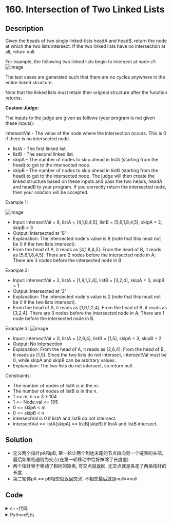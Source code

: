 # 160. Intersection of Two Linked Lists

## Description


Given the heads of two singly linked-lists headA and headB, return the node at which the two lists intersect. If the two linked lists have no intersection at all, return null.

For example, the following two linked lists begin to intersect at node c1:
![image](https://user-images.githubusercontent.com/58450801/182184315-877d56b5-f2d6-49db-a12f-2a9e8dbbbfe7.png)


  The test cases are generated such that there are no cycles anywhere in the entire linked structure.

  Note that the linked lists must retain their original structure after the function returns.

**Custom Judge:**

The inputs to the judge are given as follows (your program is not given these inputs):

intersectVal - The value of the node where the intersection occurs. This is 0 if there is no intersected node.
- listA - The first linked list.
- listB - The second linked list.
- skipA - The number of nodes to skip ahead in listA (starting from the head) to get to the intersected node.
- skipB - The number of nodes to skip ahead in listB (starting from the head) to get to the intersected node.
The judge will then create the linked structure based on these inputs and pass the two heads, headA and headB to your program. If you correctly return the intersected node, then your solution will be accepted.



Example 1:<br>

![image](https://assets.leetcode.com/uploads/2021/03/05/160_example_1_1.png)

- Input: intersectVal = 8, listA = [4,1,8,4,5], listB = [5,6,1,8,4,5], skipA = 2, skipB = 3
- Output: Intersected at '8'
- Explanation: The intersected node's value is 8 (note that this must not be 0 if the two lists intersect).
- From the head of A, it reads as [4,1,8,4,5]. From the head of B, it reads as [5,6,1,8,4,5]. There are 2 nodes before the intersected node in A; There are 3 nodes before the intersected node in B.


Example 2:
- Input: intersectVal = 2, listA = [1,9,1,2,4], listB = [3,2,4], skipA = 3, skipB = 1
- Output: Intersected at '2'
- Explanation: The intersected node's value is 2 (note that this must not be 0 if the two lists intersect).
- From the head of A, it reads as [1,9,1,2,4]. From the head of B, it reads as [3,2,4]. There are 3 nodes before the intersected node in A; There are 1 node before the intersected node in B.

Example 3:
![image](https://user-images.githubusercontent.com/58450801/182184510-c4552cc9-e112-4a5e-9c55-4e0d8ea913e5.png)

- Input: intersectVal = 0, listA = [2,6,4], listB = [1,5], skipA = 3, skipB = 2
- Output: No intersection
- Explanation: From the head of A, it reads as [2,6,4]. From the head of B, it reads as [1,5]. Since the two lists do not intersect, intersectVal must be 0, while skipA and skipB can be arbitrary values.
- Explanation: The two lists do not intersect, so return null.



Constraints:
- The number of nodes of listA is in the m.
- The number of nodes of listB is in the n.
- 1 <= m, n <= 3 * 104
- 1 <= Node.val <= 105
- 0 <= skipA <  m
- 0 <= skipB <  n
- intersectVal is 0 if listA and listB do not intersect.
- intersectVal == listA[skipA] == listB[skipB] if listA and listB intersect.


## Solution

- 定义两个指针pA和pB, 第一轮让两个到达末尾的节点指向另一个链表的头部, 最后如果相遇则为交点(在第一轮移动中恰好抹除了长度差)
- 两个指针等于移动了相同的距离, 有交点就返回, 无交点就是各走了两条指针的长度
- 第二轮体pA == pB相交就返回交点, 不相交最后就是null==null

## Code

<details>
  <summary>c++代码</summary>
  
```C++

/**
 * Definition for singly-linked list.
 * struct ListNode {
 *     int val;
 *     ListNode *next;
 *     ListNode(int x) : val(x), next(NULL) {}
 * };
 */
class Solution {
public:
    ListNode *getIntersectionNode(ListNode *headA, ListNode *headB) {
        if(headA == NULL || headB == NULL) return NULL;
        ListNode *pA = headA, *pB = headB;
        while(pA != pB)
        {
            pA = (pA == NULL)? headB : pA->next;
            pB = (pB == NULL)? headA : pB->next;
        }
        return pA;
    }
};

```
</details>    
  
<details>
  <summary>Python代码</summary>
  
```Python3

# Definition for singly-linked list.
# class ListNode:
#     def __init__(self, x):
#         self.val = x
#         self.next = None

class Solution:
    def getIntersectionNode(self, headA: ListNode, headB: ListNode) -> ListNode:
        pA, pB = headA, headB
        
        while pA != pB:
            if( pA == None):
                pA = headB
            else:
                pA = pA.next
            if(pB == None):
                pB = headA
            else:
                pB = pB.next
        return pA


```
</details>    


